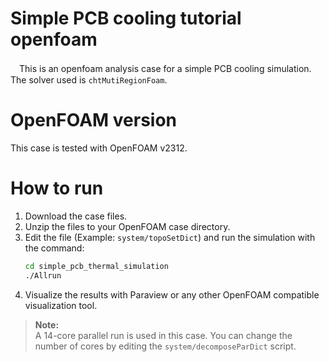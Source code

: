 # Simple PCB cooling tutorial openfoam
　This is an openfoam analysis case for a simple PCB cooling simulation. The solver used is `chtMutiRegionFoam`.
# OpenFOAM version
  This case is tested with OpenFOAM v2312.
# How to run
  1. Download the case files.
  2. Unzip the files to your OpenFOAM case directory.
  3. Edit the file (Example: `system/topoSetDict`) and run the simulation with the command:
      ```bash
      cd simple_pcb_thermal_simulation
      ./Allrun
      ```
  4. Visualize the results with Paraview or any other OpenFOAM compatible visualization tool.

  > **Note:**  
  > A 14-core parallel run is used in this case. You can change the number of cores by editing the `system/decomposeParDict` script.
